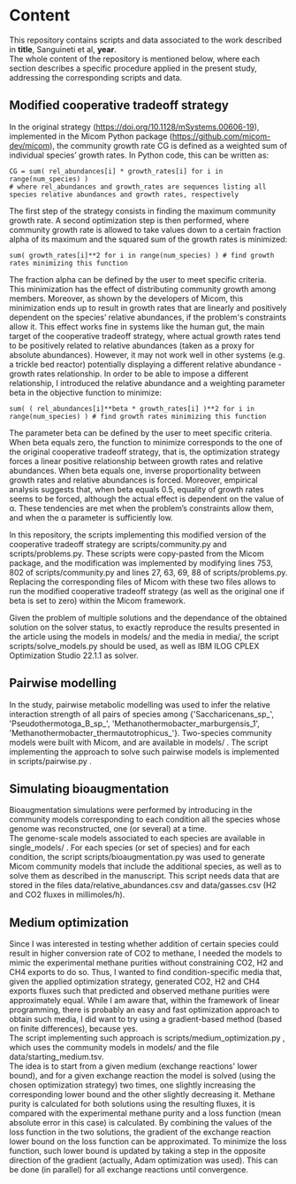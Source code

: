 # Content
This repository contains scripts and data associated to the work described in **title**, Sanguineti et al, **year**.  
The whole content of the repository is mentioned below, where each section describes a specific procedure applied in the present study, addressing the corresponding scripts and data. 
## Modified cooperative tradeoff strategy
In the original strategy (https://doi.org/10.1128/mSystems.00606-19), implemented in the Micom Python package (https://github.com/micom-dev/micom), the community growth rate CG is defined as a weighted sum of individual species’ growth rates. In Python code, this can be written as:
```
CG = sum( rel_abundances[i] * growth_rates[i] for i in range(num_species) )
# where rel_abundances and growth_rates are sequences listing all species relative abundances and growth rates, respectively
```
The first step of the strategy consists in finding the maximum community growth rate. A second optimization step is then performed, where community growth rate is allowed to take values down to a certain fraction alpha of its maximum and the squared sum of the growth rates is minimized:
```
sum( growth_rates[i]**2 for i in range(num_species) ) # find growth rates minimizing this function
```
The fraction alpha can be defined by the user to meet specific criteria.  
This minimization has the effect of distributing community growth among members. Moreover, as shown by the developers of Micom, this minimization ends up to result in growth rates that are linearly and positively dependent on the species’ relative abundances, if the problem's constraints allow it. This effect works fine in systems like the human gut, the main target of the cooperative tradeoff strategy, where actual growth rates tend to be positively related to relative abundances (taken as a proxy for absolute abundances). However, it may not work well in other systems (e.g. a trickle bed reactor) potentially displaying a different relative abundance - growth rates relationship. In order to be able to impose a different relationship, I introduced the relative abundance and a weighting parameter beta in the objective function to minimize:
```
sum( ( rel_abundances[i]**beta * growth_rates[i] )**2 for i in range(num_species) ) # find growth rates minimizing this function
```
The parameter beta can be defined by the user to meet specific criteria.  
When beta equals zero, the function to minimize corresponds to the one of the original cooperative tradeoff strategy, that is, the optimization strategy forces a linear positive relationship between growth rates and relative abundances. When beta equals one, inverse proportionality between growth rates and relative abundances is forced. Moreover, empirical analysis suggests that, when beta equals 0.5, equality of growth rates seems to be forced, although the actual effect is dependent on the value of α. These tendencies are met when the problem’s constraints allow them, and when the α parameter is sufficiently low.  

In this repository, the scripts implementing this modified version of the cooperative tradeoff strategy are scripts/community.py and scripts/problems.py. These scripts were copy-pasted from the Micom package, and the modification was implemented by modifying lines 753, 802 of scripts/community.py and lines 27, 63, 69, 88 of scripts/problems.py.  
Replacing the corresponding files of Micom with these two files allows to run the modified cooperative tradeoff strategy (as well as the original one if beta is set to zero) within the Micom framework.  

Given the problem of multiple solutions and the dependance of the obtained solution on the solver status, to exactly reproduce the results presented in the article using the models in models/ and the media in media/, the script scripts/solve_models.py should be used, as well as IBM ILOG CPLEX Optimization Studio 22.1.1 as solver.
## Pairwise modelling
In the study, pairwise metabolic modelling was used to infer the relative interaction strength of all pairs of species among {'Saccharicenans_sp_', 'Pseudothermotoga_B_sp_', 'Methanothermobacter_marburgensis_1', 'Methanothermobacter_thermautotrophicus_'}. Two-species community models were built with Micom, and are available in models/ .  The script implementing the approach to solve such pairwise models is implemented in scripts/pairwise.py .
## Simulating bioaugmentation
Bioaugmentation simulations were performed by introducing in the community models corresponding to each condition all the species whose genome was reconstructed, one (or several) at a time.  
The genome-scale models associated to each species are available in single_models/ . For each species (or set of species) and for each condition, the script scripts/bioaugmentation.py was used to generate Micom community models that include the additional species, as well as to solve them as described in the manuscript. This script needs data that are stored in the files data/relative_abundances.csv and data/gasses.csv (H2 and CO2 fluxes in millimoles/h).  
## Medium optimization
Since I was interested in testing whether addition of certain species could result in higher conversion rate of CO2 to methane, I needed the models to mimic the experimental methane purities without constraining CO2, H2 and CH4 exports to do so. Thus, I wanted to find condition-specific media that, given the applied optimization strategy, generated CO2, H2 and CH4 exports fluxes such that predicted and observed methane purities were approximately equal. While I am aware that, within the framework of linear programming, there is probably an easy and fast optimization approach to obtain such media, I did want to try using a gradient-based method (based on finite differences), because yes.  
The script implementing such approach is scripts/medium_optimization.py , which uses the community models in models/ and the file data/starting_medium.tsv.  
The idea is to start from a given medium (exchange reactions' lower bound), and for a given exchange reaction the model is solved (using the chosen optimization strategy) two times, one slightly increasing the corresponding lower bound and the other slightly decreasing it. Methane purity is calculated for both solutions using the resulting fluxes, it is compared with the experimental methane purity and a loss function (mean absolute error in this case) is calculated. By combining the values of the loss function in the two solutions, the gradient of the exchange reaction lower bound on the loss function can be approximated. To minimize the loss function, such lower bound is updated by taking a step in the opposite direction of the gradient (actually, Adam optimization was used). This can be done (in parallel) for all exchange reactions until convergence.  
